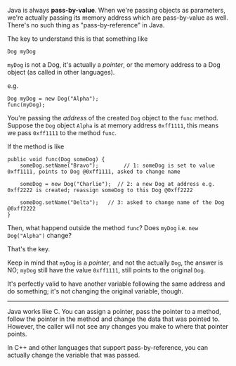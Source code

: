 Java is always **pass-by-value**. When we're passing objects as parameters, we're actually passing its memory
address which are pass-by-value as well. There's no such thing as "pass-by-reference" in Java.

The key to understand this is that something like

```
Dog myDog
```

`myDog` is not a Dog, it's actually a *pointer*, or the memory address to a Dog object (as called in other languages). 

e.g. 
```
Dog myDog = new Dog("Alpha");
func(myDog);
```

You're passing the *address* of the created `Dog` object to the `func` method. Suppose the `Dog` object `Alpha`
is at memory address `0xff1111`, this means we pass `0xff1111` to the method `func`.

If the method is like
```
public void func(Dog someDog) {
    someDog.setName("Bravo");        // 1: someDog is set to value 0xff1111, points to Dog @0xff1111, asked to change name
    
    someDog = new Dog("Charlie");  // 2: a new Dog at address e.g. 0xff2222 is created; reassign someDog to this Dog @0xff2222
    
    someDog.setName("Delta");   // 3: asked to change name of the Dog @0xff2222 
}
```

Then, what happend outside the method `func`? Does `myDog` i.e. `new Dog("Alpha")` change?


That's the key.

Keep in mind that `myDog` is a *pointer*, and not the actually `Dog`, the answer is NO; `myDog` still have
the value `0xff1111`, still points to the original `Dog`.

It's perfectly valid to have another variable following the same address and do something; it's not changing
the original variable, though.

---

Java works like C.  You can assign a pointer, pass the pointer to a method, follow the pointer in the method 
and change the data that was pointed to. However, 
the caller will not see any changes you make to where that pointer points.

In C++ and other languages that support pass-by-reference, you can actually change the variable that was passed.




